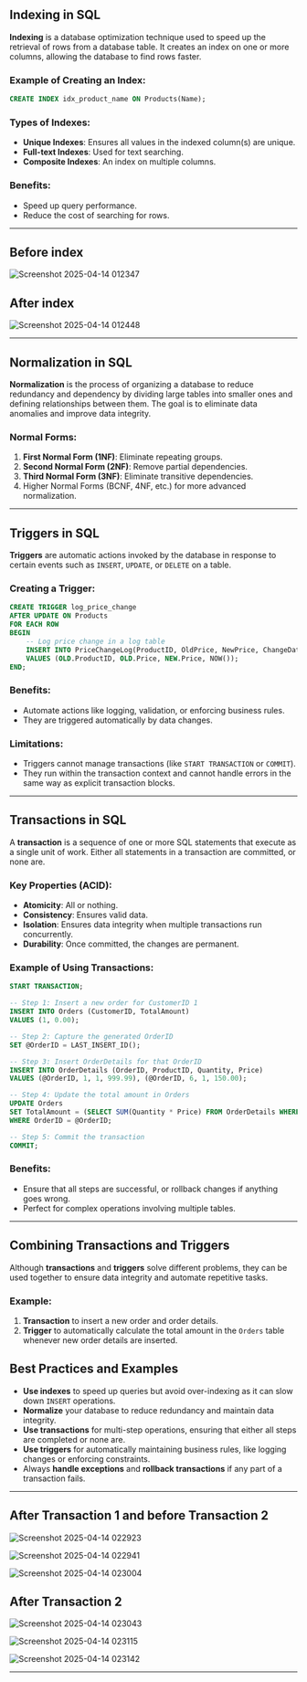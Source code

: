 ## Indexing in SQL

**Indexing** is a database optimization technique used to speed up the retrieval of rows from a database table. It creates an index on one or more columns, allowing the database to find rows faster.

### Example of Creating an Index:
```sql
CREATE INDEX idx_product_name ON Products(Name);
```

### Types of Indexes:
- **Unique Indexes**: Ensures all values in the indexed column(s) are unique.
- **Full-text Indexes**: Used for text searching.
- **Composite Indexes**: An index on multiple columns.

### Benefits:
- Speed up query performance.
- Reduce the cost of searching for rows.

---


## Before index
![Screenshot 2025-04-14 012347](https://github.com/user-attachments/assets/86dbb5a2-5eec-4b6b-b330-d405b9e54ae9)

## After index
![Screenshot 2025-04-14 012448](https://github.com/user-attachments/assets/8733528b-6cd4-42cc-b98d-3e1ac29b088a)


---
## Normalization in SQL

**Normalization** is the process of organizing a database to reduce redundancy and dependency by dividing large tables into smaller ones and defining relationships between them. The goal is to eliminate data anomalies and improve data integrity.

### Normal Forms:
1. **First Normal Form (1NF)**: Eliminate repeating groups.
2. **Second Normal Form (2NF)**: Remove partial dependencies.
3. **Third Normal Form (3NF)**: Eliminate transitive dependencies.
4. Higher Normal Forms (BCNF, 4NF, etc.) for more advanced normalization.

---

## Triggers in SQL

**Triggers** are automatic actions invoked by the database in response to certain events such as `INSERT`, `UPDATE`, or `DELETE` on a table.

### Creating a Trigger:
```sql
CREATE TRIGGER log_price_change
AFTER UPDATE ON Products
FOR EACH ROW
BEGIN
    -- Log price change in a log table
    INSERT INTO PriceChangeLog(ProductID, OldPrice, NewPrice, ChangeDate)
    VALUES (OLD.ProductID, OLD.Price, NEW.Price, NOW());
END;
```

### Benefits:
- Automate actions like logging, validation, or enforcing business rules.
- They are triggered automatically by data changes.

### Limitations:
- Triggers cannot manage transactions (like `START TRANSACTION` or `COMMIT`).
- They run within the transaction context and cannot handle errors in the same way as explicit transaction blocks.

---

## Transactions in SQL

A **transaction** is a sequence of one or more SQL statements that execute as a single unit of work. Either all statements in a transaction are committed, or none are.

### Key Properties (ACID):
- **Atomicity**: All or nothing.
- **Consistency**: Ensures valid data.
- **Isolation**: Ensures data integrity when multiple transactions run concurrently.
- **Durability**: Once committed, the changes are permanent.

### Example of Using Transactions:
```sql
START TRANSACTION;

-- Step 1: Insert a new order for CustomerID 1
INSERT INTO Orders (CustomerID, TotalAmount)
VALUES (1, 0.00);

-- Step 2: Capture the generated OrderID
SET @OrderID = LAST_INSERT_ID();

-- Step 3: Insert OrderDetails for that OrderID
INSERT INTO OrderDetails (OrderID, ProductID, Quantity, Price)
VALUES (@OrderID, 1, 1, 999.99), (@OrderID, 6, 1, 150.00);

-- Step 4: Update the total amount in Orders
UPDATE Orders
SET TotalAmount = (SELECT SUM(Quantity * Price) FROM OrderDetails WHERE OrderID = @OrderID)
WHERE OrderID = @OrderID;

-- Step 5: Commit the transaction
COMMIT;
```

### Benefits:
- Ensure that all steps are successful, or rollback changes if anything goes wrong.
- Perfect for complex operations involving multiple tables.

---

## Combining Transactions and Triggers

Although **transactions** and **triggers** solve different problems, they can be used together to ensure data integrity and automate repetitive tasks.

### Example:
1. **Transaction** to insert a new order and order details.
2. **Trigger** to automatically calculate the total amount in the `Orders` table whenever new order details are inserted.


## Best Practices and Examples

- **Use indexes** to speed up queries but avoid over-indexing as it can slow down `INSERT` operations.
- **Normalize** your database to reduce redundancy and maintain data integrity.
- **Use transactions** for multi-step operations, ensuring that either all steps are completed or none are.
- **Use triggers** for automatically maintaining business rules, like logging changes or enforcing constraints.
- Always **handle exceptions** and **rollback transactions** if any part of a transaction fails.

---


## After Transaction 1 and before Transaction 2
![Screenshot 2025-04-14 022923](https://github.com/user-attachments/assets/deba157f-f1c9-4f62-a602-f1ed586a6917)

![Screenshot 2025-04-14 022941](https://github.com/user-attachments/assets/eb881690-1eda-4fb7-b8b6-25e48189ad54)

![Screenshot 2025-04-14 023004](https://github.com/user-attachments/assets/e8ad0e51-5bb9-4687-a0f6-b841e52fc39a)


## After Transaction 2
![Screenshot 2025-04-14 023043](https://github.com/user-attachments/assets/3d5f5433-3eb9-40e8-bb3c-de3184026003)

![Screenshot 2025-04-14 023115](https://github.com/user-attachments/assets/4aba8489-e06a-409f-a64b-96eb7c28f899)

![Screenshot 2025-04-14 023142](https://github.com/user-attachments/assets/14297dca-c8c9-48a8-91aa-df4e886ee4b6)

---

